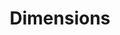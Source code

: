 ---
bigquery: https://console.cloud.google.com/bigquery?p=covid-19-dimensions-ai&page=table&d=data&t=publications
contributors: Digital Science, https://www.digital-science.com/
cost: Free for personal, non-commercial use.
description: Dimensions contains more than 100 million publications, ranging from
  articles published in scholarly journals, books and book chapters, to preprints
  and conference proceedings. All publications are contextualized with linked data
  sets, funding, publications, patents, clinical trials, and policy documents. You
  can also view associated categories, funders, institutions, and researcher profiles.
documentation: https://docs.dimensions.ai/bigquery/index.html
last_edit: 04/09/2022, 15:45:49
location: https://www.dimensions.ai/products/free/
maintained_by: Digital Science, https://www.digital-science.com/
schema_fields:
- start_year
- date_imported_gbq
- cpc
- editors
- legal_status
- book_series_title
- granted_year
- associated_publication_doi
- funding_chf
- types
- eisbn
- aliases
- established
- phase
- expiration_date
- inventor_names
- funding_jpy
- funder_orgs
- volume
- type
- funding_details
- wikipedia_url
- start_date
- grant_number
- book_title
- citations
- priority_date
- research_org_countries
- repository_id
- date
- acronyms
- funding_cad
- application_number
- category_uoa
- category_hrcs_rac
- pages
- associated_publication_id
- language
- investigators
- funding_usd
- research_orgs
- category_bra
- associated_publication_pmid
- year
- funding_cny
- reference_ids
- patent_ids
- isbn
- funder_org_cities
- journal_lists
- filing_year
- original_title
- publication_year
- open_access_categories_v2
- associated_grant_ids
- gender
- category_sdg
- funding_nzd
- category_hrcs_hc
- citation_string
- id
- ipcr
- expiration_year
- embargo_date
- funding_amount
- end_year
- title
- external_ids
- categories
- funder_org_countries
- associated_publication_arxiv_id
- resulting_publication_ids
- jurisdiction
- original_assignee_countries
- funding_aud
- acknowledgements
- journal
- doi
- date_inserted
- subtitles
- description
- current_assignee
- repository_name
- category_rcdc
- status
- open_access_categories
- issue
- supporting_grant_ids
- publication_date
- funding_eur
- research_org_country_names
- registry
- original_assignee_orgs
- date_print
- priority_year
- date_modified
- original_assignee
- date_online
- authors
- family_id
- family_members_ids
- source_id
- labels
- acronym
- funder_org_acronyms
- linkout
- funder_org
- filing_date
- altmetrics
- filing_status
- funder_org_state_codes
- assignee_orgs
- interventions
- date_normal
- current_assignee_countries
- legal_events
- category_icrp_ct
- pmcid
- concepts
- end_date
- active_years
- granted_date
- abstract
- metrics
- email_address
- citations_count
- research_org_state_codes
- research_org_state_names
- cited_by_ids
- name
- conditions
- organisation_details
- conference
- research_org_city_names
- funding_currency
- funding_gbp
- address
- researcher_ids
- publication_ids
- foa_number
- pmid
- current_assignee_orgs
- resulting_publication_doi
- family_count
- research_org_cities
- repository_url
- category_hra
- license
- arxiv_id
- original_abstract
- assignee_countries
- proceedings_title
- funder_countries
- kind
- relationships
- category_for
- mesh_headings
- publisher
- category_icrp_cso
- mesh_terms
- created_date
- parent_id
- links
- brief_title
- clinical_trial_ids
shortname: dimensions
tags:
- scholarly literature
- patents
- funding
- clinical trials
- academic profiles
terms_of_use: 'Use of both the Dimensions COVID-19 dataset and full Dimensions dataset
  are subject to the Dimensions Terms of use: https://www.dimensions.ai/policies-terms-legal '
title: Dimensions
uuid: dcff88bd-fe6b-4fdb-8159-809bf9d7bc1c
---